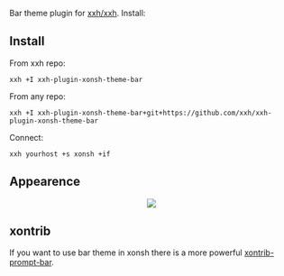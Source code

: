 Bar theme plugin for [xxh/xxh](https://github.com/xxh/xxh). Install:

## Install
From xxh repo:
```
xxh +I xxh-plugin-xonsh-theme-bar
```
From any repo:
```
xxh +I xxh-plugin-xonsh-theme-bar+git+https://github.com/xxh/xxh-plugin-xonsh-theme-bar
```
Connect:
```
xxh yourhost +s xonsh +if
```

## Appearence
<p align="center">  
  <a href="https://asciinema.org/a/osSEzqnmH9pMYEZibNe2K7ZL7" target="_blank"><img src="https://asciinema.org/a/osSEzqnmH9pMYEZibNe2K7ZL7.svg"></a><br>
</p>

## xontrib

If you want to use bar theme in xonsh there is a more powerful [xontrib-prompt-bar](https://github.com/anki-code/xontrib-prompt-bar).
